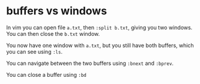 # buffers vs windows

In vim you can open file `a.txt`, then `:split b.txt`, giving you two windows. You can then close the `b.txt` window.

You now have one window with `a.txt`, but you still have both buffers, which you can see using `:ls`.

You can navigate between the two buffers using `:bnext` and `:bprev`.

You can close a buffer using `:bd`

